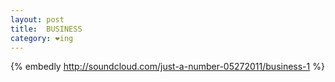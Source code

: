 ```yaml
---
layout: post
title:  BUSINESS
category: ❤ing
---
```


{% embedly http://soundcloud.com/just-a-number-05272011/business-1 %}